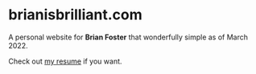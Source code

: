# brianisbrilliant.com

A personal website for **Brian Foster** that wonderfully simple as of March 2022.

Check out [my resume](http://brianisbrilliant.com/resume) if you want.

